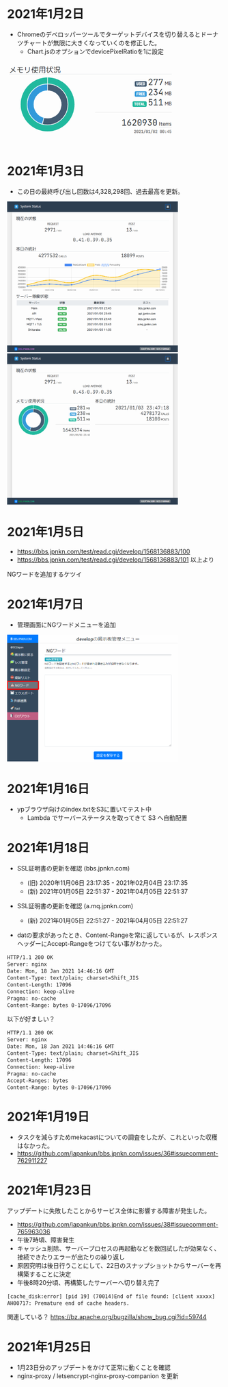 # 2021年1月2日

- Chromeのデベロッパーツールでターゲットデバイスを切り替えるとドーナツチャートが無限に大きくなっていくのを修正した。
  - Chart.jsのオプションでdevicePixelRatioを1に設定

<img src="https://raw.githubusercontent.com/japankun/bbs.jpnkn.com/master/upload/images/2021-01-02%2000_48_59-status.png" width="400">


# 2021年1月3日

- この日の最終呼び出し回数は4,328,298回、過去最高を更新。
<img src="https://raw.githubusercontent.com/japankun/bbs.jpnkn.com/master/upload/images/2021-01-03-jo.jpnkn.com-01.png" width="400">
<img src="https://raw.githubusercontent.com/japankun/bbs.jpnkn.com/master/upload/images/2021-01-03-jo.jpnkn.com-02.png" width="400">


# 2021年1月5日

- https://bbs.jpnkn.com/test/read.cgi/develop/1568136883/100
- https://bbs.jpnkn.com/test/read.cgi/develop/1568136883/101
以上より

NGワードを追加するケツイ

# 2021年1月7日

- 管理画面にNGワードメニューを追加
<img src="https://github.com/japankun/bbs.jpnkn.com/raw/master/upload/images/2021-01-07-ngword.png" width="400">

# 2021年1月16日

- ypブラウザ向けのindex.txtをS3に置いてテスト中
  - Lambda でサーバーステータスを取ってきて S3 へ自動配置

# 2021年1月18日

- SSL証明書の更新を確認 (bbs.jpnkn.com)
  - (旧) 2020年11月06日 23:17:35 - 2021年02月04日 23:17:35
  - (新) 2021年01月05日 22:51:37 - 2021年04月05日 22:51:37

- SSL証明書の更新を確認 (a.mq.jpnkn.com)
  - (新) 2021年01月05日 22:51:27 - 2021年04月05日 22:51:27

- datの要求があったとき、Content-Rangeを常に返しているが、レスポンスヘッダーにAccept-Rangeをつけてない事がわかった。
```
HTTP/1.1 200 OK
Server: nginx
Date: Mon, 18 Jan 2021 14:46:16 GMT
Content-Type: text/plain; charset=Shift_JIS
Content-Length: 17096
Connection: keep-alive
Pragma: no-cache
Content-Range: bytes 0-17096/17096
```

以下が好ましい？

```
HTTP/1.1 200 OK
Server: nginx
Date: Mon, 18 Jan 2021 14:46:16 GMT
Content-Type: text/plain; charset=Shift_JIS
Content-Length: 17096
Connection: keep-alive
Pragma: no-cache
Accept-Ranges: bytes
Content-Range: bytes 0-17096/17096
```

# 2021年1月19日

 - タスクを減らすためmekacastについての調査をしたが、これといった収穫はなかった。
 - https://github.com/japankun/bbs.jpnkn.com/issues/36#issuecomment-762911227
 
# 2021年1月23日

アップデートに失敗したことからサービス全体に影響する障害が発生した。
 - https://github.com/japankun/bbs.jpnkn.com/issues/38#issuecomment-765963036
 - 午後7時頃、障害発生
 - キャッシュ削除、サーバープロセスの再起動などを数回試したが効果なく、接続できたりエラーが出たりの繰り返し
 - 原因究明は後日行うことにして、22日のスナップショットからサーバーを再構築することに決定
 - 午後8時20分頃、再構築したサーバーへ切り替え完了

```
[cache_disk:error] [pid 19] (70014)End of file found: [client xxxxx] AH00717: Premature end of cache headers.
```
関連している？
https://bz.apache.org/bugzilla/show_bug.cgi?id=59744

# 2021年1月25日

- 1月23日分のアップデートをかけて正常に動くことを確認
- nginx-proxy / letsencrypt-nginx-proxy-companion を更新
